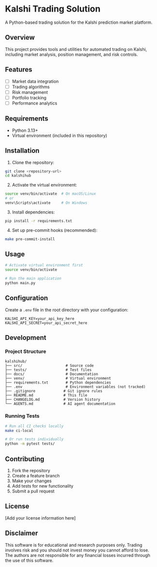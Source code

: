 # Kalshi Trading Solution

A Python-based trading solution for the Kalshi prediction market platform.

## Overview

This project provides tools and utilities for automated trading on Kalshi, including market analysis, position management, and risk controls.

## Features

- [ ] Market data integration
- [ ] Trading algorithms
- [ ] Risk management
- [ ] Portfolio tracking
- [ ] Performance analytics

## Requirements

- Python 3.13+
- Virtual environment (included in this repository)

## Installation

1. Clone the repository:
```bash
git clone <repository-url>
cd kalshihub
```

2. Activate the virtual environment:
```bash
source venv/bin/activate  # On macOS/Linux
# or
venv\Scripts\activate     # On Windows
```

3. Install dependencies:
```bash
pip install -r requirements.txt
```

4. Set up pre-commit hooks (recommended):
```bash
make pre-commit-install
```

## Usage

```bash
# Activate virtual environment first
source venv/bin/activate

# Run the main application
python main.py
```

## Configuration

Create a `.env` file in the root directory with your configuration:

```env
KALSHI_API_KEY=your_api_key_here
KALSHI_API_SECRET=your_api_secret_here
```

## Development

### Project Structure

```
kalshihub/
├── src/                    # Source code
├── tests/                  # Test files
├── docs/                   # Documentation
├── venv/                   # Virtual environment
├── requirements.txt        # Python dependencies
├── .env                    # Environment variables (not tracked)
├── .gitignore             # Git ignore rules
├── README.md              # This file
├── CHANGELOG.md           # Version history
└── AGENTS.md              # AI agent documentation
```

### Running Tests

```bash
# Run all CI checks locally
make ci-local

# Or run tests individually
python -m pytest tests/
```

## Contributing

1. Fork the repository
2. Create a feature branch
3. Make your changes
4. Add tests for new functionality
5. Submit a pull request

## License

[Add your license information here]

## Disclaimer

This software is for educational and research purposes only. Trading involves risk and you should not invest money you cannot afford to lose. The authors are not responsible for any financial losses incurred through the use of this software.
